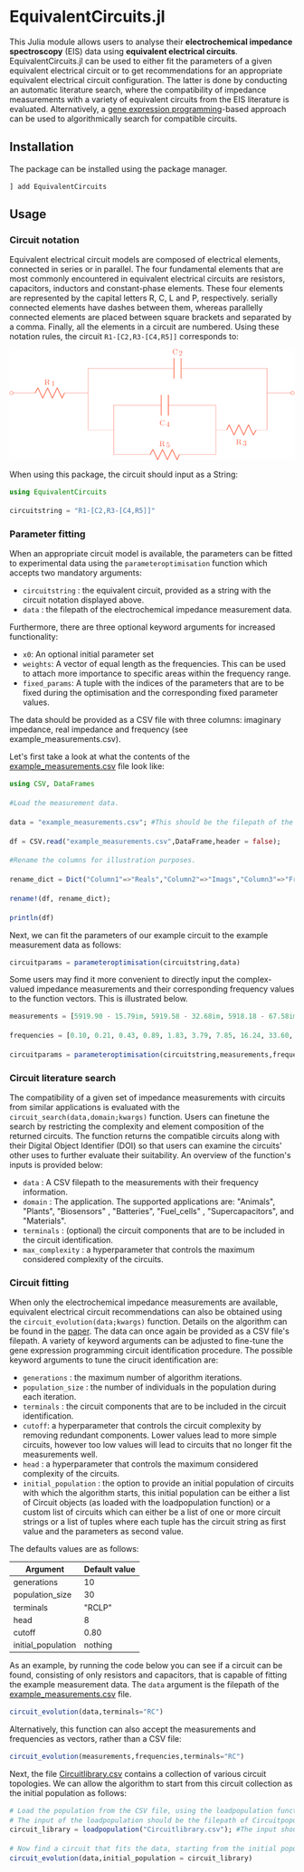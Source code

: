 
# EquivalentCircuits.jl

This Julia module allows users to analyse their **electrochemical impedance spectroscopy** (EIS) data using **equivalent electrical circuits**. EquivalentCircuits.jl can be used to either fit the parameters of a given equivalent electrical circuit or to get recommendations for an appropriate equivalent electrical circuit configuration. The latter is done by conducting an automatic literature search, where the compatibility of impedance measurements with a variety of equivalent circuits from the EIS literature is evaluated. Alternatively, a [gene expression programming](https://en.wikipedia.org/wiki/Gene_expression_programming)-based approach can be used to algorithmically search for compatible circuits.

## Installation
The package can be installed using the package manager.
```julialang
] add EquivalentCircuits
```

## Usage
### Circuit notation
Equivalent electrical circuit models are composed of electrical elements, connected in series or in parallel. The four fundamental elements that are most commonly encountered in equivalent electrical circuits are resistors, capacitors, inductors and constant-phase elements. These four elements are represented by the capital letters R, C, L and P, respectively. serially connected elements have dashes between them, whereas parallelly connected elements are placed between square brackets and separated by a comma. Finally, all the elements in a circuit are numbered. Using these notation rules, the circuit `R1-[C2,R3-[C4,R5]]` corresponds to:

![](example_circuit.png)

When using this package, the circuit should input as a String:  
```julia
using EquivalentCircuits

circuitstring = "R1-[C2,R3-[C4,R5]]"
```

### Parameter fitting
When an appropriate circuit model is available, the parameters can be fitted to experimental data using the `parameteroptimisation` function which accepts two mandatory arguments:
- `circuitstring` : the equivalent circuit, provided as a string with the circuit notation displayed above.
- `data` : the filepath of the electrochemical impedance measurement data.
  
Furthermore, there are three optional keyword arguments for increased functionality:
- `x0`: An optional initial parameter set
- `weights`: A vector of equal length as the frequencies. This can be used to attach more importance to specific areas within the frequency range.
- `fixed_params`: A tuple with the indices of the parameters that are to be fixed during the optimisation and the corresponding fixed parameter values.

The data should be provided as a CSV file with three columns: imaginary impedance, real impedance and frequency (see example_measurements.csv).

Let's first take a look at what the contents of the [example_measurements.csv](https://github.com/MaximeVH/EquivalentCircuits.jl/blob/master/example_measurements.csv) file look like:

```julia
using CSV, DataFrames

#Load the measurement data.

data = "example_measurements.csv"; #This should be the filepath of the example_measurements.csv file.

df = CSV.read("example_measurements.csv",DataFrame,header = false);

#Rename the columns for illustration purposes.

rename_dict = Dict("Column1"=>"Reals","Column2"=>"Imags","Column3"=>"Frequencies");

rename!(df, rename_dict);

println(df)

```

Next, we can fit the parameters of our example circuit to the example measurement data as follows:
```julia
circuitparams = parameteroptimisation(circuitstring,data)
```
Some users may find it more convenient to directly input the complex-valued impedance measurements and their corresponding frequency values to the function vectors. This is illustrated below.

```julia
measurements = [5919.90 - 15.79im, 5919.58 - 32.68im, 5918.18 - 67.58im, 5912.24 - 139.49im, 5887.12 - 285.74im, 5785.04 - 566.88im, 5428.94 - 997.19im, 4640.21 - 1257.83im, 3871.84 - 978.97im, 3537.68 - 564.96im, 3442.94 - 315.40im, 3418.14 - 219.69im, 3405.51 - 242.57im, 3373.90 - 396.07im, 3249.67 - 742.03im, 2808.42 - 1305.92im, 1779.41 - 1698.97im, 701.96 - 1361.47im, 208.29 - 777.65im, 65.93 - 392.51im]

frequencies = [0.10, 0.21, 0.43, 0.89, 1.83, 3.79, 7.85, 16.24, 33.60, 69.52, 143.84, 297.64, 615.85, 1274.27, 2636.65, 5455.59, 11288.38, 23357.21, 48329.30, 100000.00]

circuitparams = parameteroptimisation(circuitstring,measurements,frequencies)
```
### Circuit literature search
The compatibility of a given set of impedance measurements with circuits from similar applications is evaluated with the `circuit_search(data,domain;kwargs)` function.  Users can finetune the search by restricting the complexity and element composition of the returned circuits. The function returns the compatible circuits along with their Digital Object Identifier (DOI) so that users can examine the circuits' other uses to further evaluate their suitability. An overview of the function's inputs is provided below:

- `data` : A CSV filepath to the measurements with their frequency information.
- `domain` : The application. The supported applications are:  "Animals",  "Plants",  "Biosensors" , "Batteries", "Fuel_cells" , "Supercapacitors",  and  "Materials".
- `terminals`  : (optional) the circuit components that are to be included in the circuit identification.
- `max_complexity`  : a hyperparameter that controls the maximum considered complexity of the circuits.

### Circuit fitting
When only the electrochemical impedance measurements are available, equivalent electrical circuit recommendations can also be obtained using the `circuit_evolution(data;kwargs)` function. Details on the algorithm can be found in the [paper](https://ieeexplore.ieee.org/document/9539171). The data can once again be provided as a CSV file's filepath. A variety of keyword arguments can be adjusted to fine-tune the gene expression programming circuit identification procedure. The possible keyword arguments to tune the cirucit identification are:

- `generations` : the maximum number of algorithm iterations.
- `population_size` : the number of individuals in the population during each iteration.
- `terminals` : the circuit components that are to be included in the circuit identification.
- `cutoff`: a hyperparameter that controls the circuit complexity by removing redundant components. Lower values lead to more simple circuits, however too low values will lead to circuits that no longer fit the measurements well.
- `head` : a hyperparameter that controls the maximum considered complexity of the circuits.
- `initial_population` : the option to provide an initial population of circuits with which the algorithm starts, this initial population can be either a list of Circuit objects (as loaded with the loadpopulation function) or a custom list of circuits which can either be a list of one or more circuit strings or a list of tuples where each tuple has the circuit string as first value and the parameters as second value.

The defaults values are as follows:


| Argument      | Default value |
| ----------- | ----------- |
| generations      | 10       |
| population_size   | 30        |
| terminals   | "RCLP"        |
| head   | 8        |
| cutoff  | 0.80     |
| initial_population  | nothing      |

As an example, by running the code below you can see if a circuit can be found, consisting of only resistors and capacitors, that is capable of fitting the example measurement data. The `data` argument is the filepath of the [example_measurements.csv](https://github.com/MaximeVH/EquivalentCircuits.jl/blob/master/example_measurements.csv) file.

```julia
circuit_evolution(data,terminals="RC")
```
Alternatively, this function can also accept the measurements and frequencies as vectors, rather than a CSV file:

```julia
circuit_evolution(measurements,frequencies,terminals="RC")
```

Next, the file [Circuitlibrary.csv](https://github.com/MaximeVH/EquivalentCircuits.jl/blob/master/Circuitlibrary.csv) contains a collection of various circuit topologies. We can allow the algorithm to start from this circuit collection as the initial population as follows:

```julia
# Load the population from the CSV file, using the loadpopulation function.
# The input of the loadpopulation should be the filepath of Circuitpopulation.csv.
circuit_library = loadpopulation("Circuitlibrary.csv"); #The input should be the filepath of the Circuitlibrary.csv file.

# Now find a circuit that fits the data, starting from the initial population of circuits
circuit_evolution(data,initial_population = circuit_library)

```
